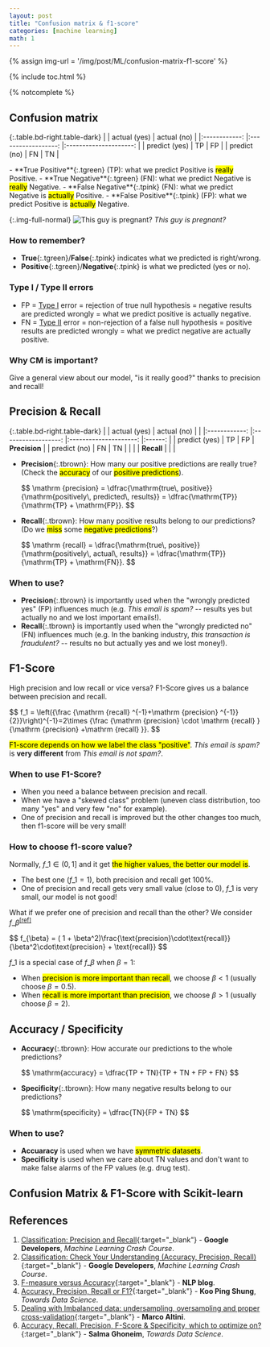 ```yaml
---
layout: post
title: "Confusion matrix & f1-score"
categories: [machine learning]
math: 1
---
```


{% assign img-url = '/img/post/ML/confusion-matrix-f1-score' %}

{% include toc.html %}

{% notcomplete %}

## Confusion matrix

{:.table.bd-right.table-dark}
|              	|    actual (yes)   	|      actual (no)     	| 
|:------------:	|:------------------:	|:---------------------:	|
| predict (yes) 	| <span class="tgreen-light">TP</span>	| <span class="tpink-light">FP</span>	| 
|  predict (no) 	| <span class="tpink-light">FN</span> 	|   <span class="tgreen-light">TN</span>   	|

<div class="columns-2" markdown="1">
<div markdown="1">
- **True Positive**{:.tgreen} (TP): what we predict Positive is <mark>really</mark> Positive.
- **True Negative**{:.tgreen} (FN): what we predict Negative is <mark>really</mark> Negative.
- **False Negative**{:.tpink} (FN): what we predict Negative is <mark>actually</mark> Positive.
- **False Positive**{:.tpink} (FP): what we predict Positive is <mark>actually</mark> Negative.
</div>

{:.img-full-normal}
![This guy is pregnant?]({{img-url}}/cm_ex.png)
*This guy is pregnant?*
</div>

### How to remember?

- **True**{:.tgreen}/**False**{:.tpink} indicates what we predicted is right/wrong. 
- **Positive**{:.tgreen}/**Negative**{:.tpink} is what we predicted (yes or no).

### Type I / Type II errors

- FP = [Type I](https://en.wikipedia.org/wiki/Type_I_and_type_II_errors) error = rejection of true null hypothesis = negative results are predicted wrongly = what we predict positive is actually negative.
- FN = [Type II](https://en.wikipedia.org/wiki/Type_I_and_type_II_errors) error = non-rejection of a false null hypothesis = positive results are predicted wrongly = what we predict negative are actually positive.

### Why CM is important?

Give a general view about our model, "is it really good?" thanks to precision and recall!

## Precision & Recall

{:.table.bd-right.table-dark}
|              	|    actual (yes)   	|      actual (no)     	|        	|
|:------------:	|:------------------:	|:---------------------:	|:------:	|
| predict (yes) 	| <span class="tgreen-light">TP</span>	| <span class="tpink-light">FP</span>	| **Precision** 	|
|  predict (no) 	| <span class="tpink-light">FN</span> 	|   <span class="tgreen-light">TN</span>   	|        	|
|              	|      **Recall**     	|                       	|        	|

- **Precision**{:.tbrown}: How many our positive predictions are really true? (Check the <mark>accuracy</mark> of our <mark>positive predictions</mark>).

    <p class="p-mark">
    $$
    \mathrm {precision}
    = \dfrac{\mathrm{true\, positive}}{\mathrm{positively\, predicted\, results}}
    = \dfrac{\mathrm{TP}}{\mathrm{TP} + \mathrm{FP}}.
    $$
    </p>

- **Recall**{:.tbrown}: How many positive results belong to our predictions? (Do we <mark>miss</mark> some <mark>negative predictions</mark>?)

    <p class="p-mark">
    $$
    \mathrm {recall}
    = \dfrac{\mathrm{true\, positive}}{\mathrm{positively\, actual\, results}}
    = \dfrac{\mathrm{TP}}{\mathrm{TP} + \mathrm{FN}}.
    $$
    </p>

### When to use?

- **Precision**{:.tbrown} is importantly used when the "wrongly predicted yes" (FP) influences much (e.g. *This email is spam?* -- results yes but actually no and we lost important emails!).
- **Recall**{:.tbrown} is importantly used when the "wrongly predicted no" (FN) influences much (e.g. In the banking industry, *this transaction is fraudulent?* -- results no but actually yes and we lost money!).

## F1-Score

High precision and low recall or vice versa? F1-Score gives us a balance between precision and recall.

<p class="p-mark">
$$
f_1 = \left({\frac {\mathrm {recall} ^{-1}+\mathrm {precision} ^{-1}}{2}}\right)^{-1}=2\times {\frac {\mathrm {precision} \cdot \mathrm {recall} }{\mathrm {precision} +\mathrm {recall} }}.
$$
</p>

<mark>F1-score depends on how we label the class "positive"</mark>. *This email is spam?* is **very different** from *This email is not spam?*.

### When to use F1-Score?

- When you need a balance between precision and recall.
- When we have a "skewed class" problem (uneven class distribution, too many "yes" and very few "no" for example).
- One of precision and recall is improved but the other changes too much, then f1-score will be very small!

### How to choose f1-score value?

Normally, $f\_1\in (0,1]$ and it get <mark>the higher values, the better our model is</mark>.

- The best one ($f\_1=1$), both precision and recall get $100\%$.
- One of precision and recall gets very small value (close to 0), $f\_1$ is very small, our model is not good!

What if we prefer one of precision and recall than the other? We consider $f\_{\beta}$<sup>[[ref]](https://pdfs.semanticscholar.org/3dcd/a1bec36586b46b1dc67a477beca2c5a105be.pdf)</sup>

<p class="p-mark">
$$
f_{\beta} = ( 1 + \beta^2)\frac{\text{precision}\cdot\text{recall}}{\beta^2\cdot\text{precision} + \text{recall}}
$$
</p>

$f\_1$ is a special case of $f\_{\beta}$ when $\beta=1$:

- When <mark>precision is more important than recall</mark>, we choose $\beta < 1$ (usually choose $\beta=0.5$).
- When <mark>recall is more important than precision</mark>, we choose $\beta > 1$ (usually choose $\beta=2$).

## Accuracy / Specificity

- **Accuracy**{:.tbrown}: How accurate our predictions to the whole predictions?

    <p class="p-mark">
    $$
    \mathrm{accuracy} = \dfrac{TP + TN}{TP + TN + FP + FN}
    $$
    </p>

- **Specificity**{:.tbrown}: How many negative results belong to our predictions?

    <p class="p-mark">
    $$
    \mathrm{specificity} = \dfrac{TN}{FP + TN}
    $$
    </p>

### When to use?

- **Accuaracy** is used when we have <mark>symmetric datasets</mark>.
- **Specificity** is used when we care about TN values and don't want to make false alarms of the FP values (e.g. drug test).

## Confusion Matrix & F1-Score with Scikit-learn



## References

1. [Classification: Precision and Recall](https://developers.google.com/machine-learning/crash-course/classification/precision-and-recall){:target="_blank"} - **Google Developers**, *Machine Learning Crash Course*.
2. [Classification: Check Your Understanding (Accuracy, Precision, Recall)](https://developers.google.com/machine-learning/crash-course/classification/check-your-understanding-accuracy-precision-recall){:target="_blank"} - **Google Developers**, *Machine Learning Crash Course*.
3. [F-measure versus Accuracy](https://nlpers.blogspot.com/2007/10/f-measure-versus-accuracy.html){:target="_blank"} - **NLP blog**.
4. [Accuracy, Precision, Recall or F1?](https://towardsdatascience.com/accuracy-precision-recall-or-f1-331fb37c5cb9){:target="_blank"} - **Koo Ping Shung**, *Towards Data Science*.
5. [Dealing with Imbalanced data: undersampling, oversampling and proper cross-validation](https://www.marcoaltini.com/blog/dealing-with-imbalanced-data-undersampling-oversampling-and-proper-cross-validation#){:target="_blank"} - **Marco Altini**.
6. [Accuracy, Recall, Precision, F-Score & Specificity, which to optimize on?](https://towardsdatascience.com/accuracy-recall-precision-f-score-specificity-which-to-optimize-on-867d3f11124){:target="_blank"} - **Salma Ghoneim**, *Towards Data Science*.



